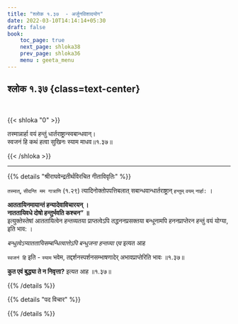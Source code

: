 ```yaml
---
title: "श्लोक १.३७  - अर्जुनविशादयोग"
date: 2022-03-10T14:14:14+05:30
draft: false
book:
    toc_page: true
    next_page: shloka38
    prev_page: shloka36
    menu : geeta_menu
---
```




## श्लोक १.३७ {class=text-center}

<br/>

{{< shloka  "0"  >}}

तस्मान्नार्हा वयं हन्तुं धार्तराष्ट्रान्स्वबान्धवान्।  
स्वजनं हि कथं हत्वा सुखिनः स्याम माधव॥१.३७॥

{{< /shloka >}}

---

{{% details "श्रीराघवेन्द्रतीर्थविरचित गीताविवृतिः" %}}

`तस्मात्‌`, `सीदन्ति मम गात्राणि` (१.२९) त्यादिनोक्तोपपत्तिबलात्‌
सबान्धवान्धार्तराष्ट्रान्‌ `हन्तुम्` `वयम्‌` `नार्हा:` ।

**आततायिनमायान्तं हन्यादेवाविचारयन्‌ ।**  
**नाततायिवधे दोषो हन्तुर्भवति कश्चन” ॥**  
इत्युक्तेस्तेषां आततायित्वेन हन्तव्यतया प्राप्तत्वेऽपि 
तद्धननप्रसक्तया
बन्धूनामपि हननप्राप्तेरन हन्तुं वयं योग्या, इति भाव: ।

*बन्धुत्वेऽप्याततायिसम्बन्धित्वात्तेऽपि बन्धुजना हन्तव्या एव* इत्यत आह 

`स्वजनं हि` इति - `स्याम` भवेम, तद्दर्शनस्पर्शनसम्भाषणादेर् अभावप्राप्तेरिति भावः ॥१.३७॥

**कुत एवं बुद्ध्या ते न निवृत्ता?** इत्यत आह ॥१.३७॥

{{% /details %}}

{{% details "पद विचार" %}}


{{% /details %}}
